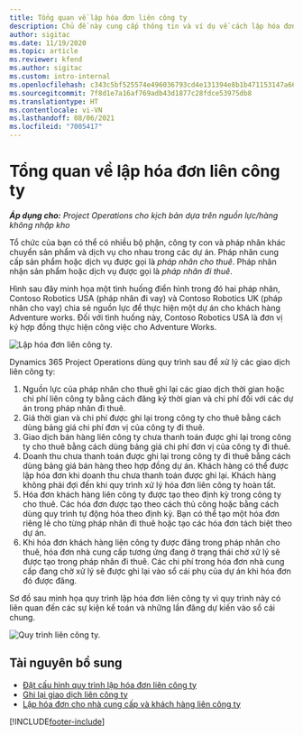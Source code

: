 ```yaml
---
title: Tổng quan về lập hóa đơn liên công ty
description: Chủ đề này cung cấp thông tin và ví dụ về cách lập hóa đơn liên công ty cho các dự án.
author: sigitac
ms.date: 11/19/2020
ms.topic: article
ms.reviewer: kfend
ms.author: sigitac
ms.custom: intro-internal
ms.openlocfilehash: c343c5bf525574e496036793cd4e131394e8b1b471153147a66cfebe1acf3fce
ms.sourcegitcommit: 7f8d1e7a16af769adb43d1877c28fdce53975db8
ms.translationtype: HT
ms.contentlocale: vi-VN
ms.lasthandoff: 08/06/2021
ms.locfileid: "7005417"
---
```

# <a name="intercompany-invoicing-overview"></a>Tổng quan về lập hóa đơn liên công ty

_**Áp dụng cho:** Project Operations cho kịch bản dựa trên nguồn lực/hàng không nhập kho_

Tổ chức của bạn có thể có nhiều bộ phận, công ty con và pháp nhân khác chuyển sản phẩm và dịch vụ cho nhau trong các dự án. Pháp nhân cung cấp sản phẩm hoặc dịch vụ được gọi là *pháp nhân cho thuê*. Pháp nhân nhận sản phẩm hoặc dịch vụ được gọi là *pháp nhân đi thuê*.

Hình sau đây minh họa một tình huống điển hình trong đó hai pháp nhân, Contoso Robotics USA (pháp nhân đi vay) và Contoso Robotics UK (pháp nhân cho vay) chia sẻ nguồn lực để thực hiện một dự án cho khách hàng Adventure works. Đối với tình huống này, Contoso Robotics USA là đơn vị ký hợp đồng thực hiện công việc cho Adventure Works.

![Lập hóa đơn liên công ty.](./media/IntercompanyScenario.png) 

Dynamics 365 Project Operations dùng quy trình sau để xử lý các giao dịch liên công ty:

1. Nguồn lực của pháp nhân cho thuê ghi lại các giao dịch thời gian hoặc chi phí liên công ty bằng cách đăng ký thời gian và chi phí đối với các dự án trong pháp nhân đi thuê.
2. Giá thời gian và chi phí được ghi lại trong công ty cho thuê bằng cách dùng bảng giá chi phí đơn vị của công ty đi thuê.
3. Giao dịch bán hàng liên công ty chưa thanh toán được ghi lại trong công ty cho thuê bằng cách dùng bảng giá chi phí đơn vị của công ty đi thuê.
4. Doanh thu chưa thanh toán được ghi lại trong công ty đi thuê bằng cách dùng bảng giá bán hàng theo hợp đồng dự án. Khách hàng có thể được lập hóa đơn khi doanh thu chưa thanh toán được ghi lại. Khách hàng không phải đợi đến khi quy trình xử lý hóa đơn liên công ty hoàn tất.
5. Hóa đơn khách hàng liên công ty được tạo theo định kỳ trong công ty cho thuê. Các hóa đơn được tạo theo cách thủ công hoặc bằng cách dùng quy trình tự động hóa theo định kỳ. Bạn có thể tạo một hóa đơn riêng lẻ cho từng pháp nhân đi thuê hoặc tạo các hóa đơn tách biệt theo dự án.
6. Khi hóa đơn khách hàng liên công ty được đăng trong pháp nhân cho thuê, hóa đơn nhà cung cấp tương ứng đang ở trạng thái chờ xử lý sẽ được tạo trong pháp nhân đi thuê. Các chi phí trong hóa đơn nhà cung cấp đang chờ xử lý sẽ được ghi lại vào sổ cái phụ của dự án khi hóa đơn đó được đăng.

Sơ đồ sau minh họa quy trình lập hóa đơn liên công ty vì quy trình này có liên quan đến các sự kiện kế toán và những lần đăng dự kiến vào sổ cái chung.

![Quy trình liên công ty.](./media/IntercompanyFlow.png)

## <a name="additional-resources"></a>Tài nguyên bổ sung

- [Đặt cấu hình quy trình lập hóa đơn liên công ty](configure-intercompany-invoicing.md)
- [Ghi lại giao dịch liên công ty](create-intercompany-transactions.md)
- [Lập hóa đơn cho nhà cung cấp và khách hàng liên công ty](create-intercompany-customer-vendor-invoices.md)


[!INCLUDE[footer-include](../includes/footer-banner.md)]
